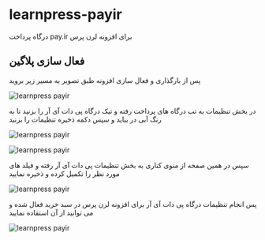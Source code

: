 # learnpress-payir
درگاه پرداخت pay.ir برای افزونه لرن پرس
## فعال سازی پلاگین
پس از بارگذاری و فعال سازی افزونه طبق تصویر به مسیر زیر بروید

![learnpress payir](http://midiyasoft.com/upload/1397/1.png "setting")

در بخش تنظیمات به تب درگاه های پرداخت رفته و تیک درگاه پی دات آی آر را بزنید تا به رنگ آبی در بیاید
 و سپس دکمه ذخیره تنظیمات را بزنید
 
![learnpress payir](http://midiyasoft.com/upload/1397/2.png "setting")

![learnpress payir](http://midiyasoft.com/upload/1397/8.png "setting")

سپس در همین صفحه از منوی کناری به بخش تنظیمات پی دات آی آر رفته و فیلد های مورد نظر را تکمیل کرده و ذخیره نمایید

![learnpress payir](http://midiyasoft.com/upload/1397/9.png "setting")

پس انجام تنظیمات درگاه پی دات آی آر برای افزونه لرن پرس در سبد خرید فعال شده و می توانید  از آن استفاده نمایید

![learnpress payir](http://midiyasoft.com/upload/1397/7.png "setting")

